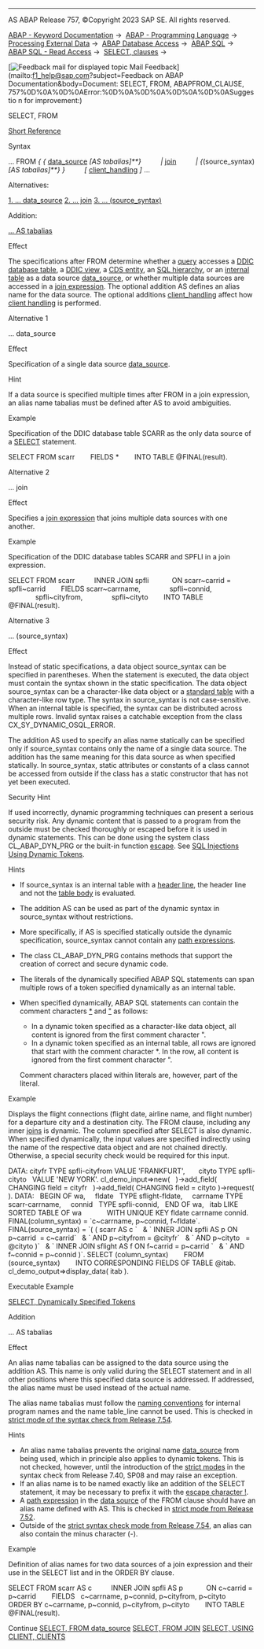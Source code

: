   

* * *

AS ABAP Release 757, ©Copyright 2023 SAP SE. All rights reserved.

[ABAP - Keyword Documentation](javascript:call_link\('abenabap.htm'\)) →  [ABAP - Programming Language](javascript:call_link\('abenabap_reference.htm'\)) →  [Processing External Data](javascript:call_link\('abenabap_language_external_data.htm'\)) →  [ABAP Database Access](javascript:call_link\('abendb_access.htm'\)) →  [ABAP SQL](javascript:call_link\('abenabap_sql.htm'\)) →  [ABAP SQL - Read Access](javascript:call_link\('abenabap_sql_reading.htm'\)) →  [SELECT, clauses](javascript:call_link\('abenselect_clauses.htm'\)) → 

 [![](Mail.gif?object=Mail.gif&sap-language=EN "Feedback mail for displayed topic") Mail Feedback](mailto:f1_help@sap.com?subject=Feedback on ABAP Documentation&body=Document: SELECT, FROM, ABAPFROM_CLAUSE, 757%0D%0A%0D%0AError:%0D%0A%0D%0A%0D%0A%0D%0ASuggestio
n for improvement:)

SELECT, FROM

[Short Reference](javascript:call_link\('abapselect_shortref.htm'\))

Syntax

... FROM *{* *{* [data\_source](javascript:call_link\('abapselect_data_source.htm'\)) *\[*AS tabalias*\]**}*
         *|* [join](javascript:call_link\('abapselect_join.htm'\))
         *|* *{*(source\_syntax) *\[*AS tabalias*\]**}* *}*
         *\[* [client\_handling](javascript:call_link\('abapselect_client.htm'\)) *\]* ...

Alternatives:

[1\. ... data\_source](#!ABAP_ALTERNATIVE_1@1@)
[2\. ... join](#!ABAP_ALTERNATIVE_2@2@)
[3\. ... (source\_syntax)](#!ABAP_ALTERNATIVE_3@3@)

Addition:

[... AS tabalias](#!ABAP_ONE_ADD@1@)

Effect

The specifications after FROM determine whether a [query](javascript:call_link\('abenquery_glosry.htm'\) "Glossary Entry") accesses a [DDIC database table](javascript:call_link\('abenddic_db_table_glosry.htm'\) "Glossary Entry"), a [DDIC view](javascript:call_link\('abenddic_view_glosry.htm'\) "Glossary Entry"), a [CDS entity](javascript:call_link\('abencds_entity_glosry.htm'\) "Glossary Entry"), an [SQL hierarchy](javascript:call_link\('abensql_hierarchy_glosry.htm'\) "Glossary Entry"), or an [internal table](javascript:call_link\('abapselect_itab.htm'\)) as a data source [data\_source](javascript:call_link\('abapselect_data_source.htm'\)), or whether multiple data sources are accessed in a [join expression](javascript:call_link\('abapselect_join.htm'\)). The optional addition AS defines an alias name for the data source. The optional additions [client\_handling](javascript:call_link\('abapselect_client.htm'\)) affect how [client handling](javascript:call_link\('abenclient_handling_glosry.htm'\) "Glossary Entry") is performed.

Alternative 1   

... data\_source

Effect

Specification of a single data source [data\_source](javascript:call_link\('abapselect_data_source.htm'\)).

Hint

If a data source is specified multiple times after FROM in a join expression, an alias name tabalias must be defined after AS to avoid ambiguities.

Example

Specification of the DDIC database table SCARR as the only data source of a [SELECT](javascript:call_link\('abapselect.htm'\)) statement.

SELECT FROM scarr
       FIELDS \*
       INTO TABLE @FINAL(result).

Alternative 2   

... join

Effect

Specifies a [join expression](javascript:call_link\('abapselect_join.htm'\)) that joins multiple data sources with one another.

Example

Specification of the DDIC database tables SCARR and SPFLI in a join expression.

SELECT FROM scarr
         INNER JOIN spfli
           ON scarr~carrid = spfli~carrid
       FIELDS scarr~carrname,
              spfli~connid,
              spfli~cityfrom,
              spfli~cityto
       INTO TABLE @FINAL(result).

Alternative 3   

... (source\_syntax)

Effect

Instead of static specifications, a data object source\_syntax can be specified in parentheses. When the statement is executed, the data object must contain the syntax shown in the static specification. The data object source\_syntax can be a character-like data object or a [standard table](javascript:call_link\('abenstandard_table_glosry.htm'\) "Glossary Entry") with a character-like row type. The syntax in source\_syntax is not case-sensitive. When an internal table is specified, the syntax can be distributed across multiple rows. Invalid syntax raises a catchable exception from the class CX\_SY\_DYNAMIC\_OSQL\_ERROR.

The addition AS used to specify an alias name statically can be specified only if source\_syntax contains only the name of a single data source. The addition has the same meaning for this data source as when specified statically. In source\_syntax, static attributes or constants of a class cannot be accessed from outside if the class has a static constructor that has not yet been executed.

Security Hint

If used incorrectly, dynamic programming techniques can present a serious security risk. Any dynamic content that is passed to a program from the outside must be checked thoroughly or escaped before it is used in dynamic statements. This can be done using the system class CL\_ABAP\_DYN\_PRG or the built-in function [escape](javascript:call_link\('abenescape_functions.htm'\)). See [SQL Injections Using Dynamic Tokens](javascript:call_link\('abensql_inj_dyn_tokens_scrty.htm'\)).

Hints

-   If source\_syntax is an internal table with a [header line](javascript:call_link\('abenheader_line_glosry.htm'\) "Glossary Entry"), the header line and not the [table body](javascript:call_link\('abentable_body_glosry.htm'\) "Glossary Entry") is evaluated.
-   The addition AS can be used as part of the dynamic syntax in source\_syntax without restrictions.
-   More specifically, if AS is specified statically outside the dynamic specification, source\_syntax cannot contain any [path expressions](javascript:call_link\('abenabap_sql_path.htm'\)).
-   The class CL\_ABAP\_DYN\_PRG contains methods that support the creation of correct and secure dynamic code.
-   The literals of the dynamically specified ABAP SQL statements can span multiple rows of a token specified dynamically as an internal table.
-   When specified dynamically, ABAP SQL statements can contain the comment characters [\*](javascript:call_link\('abencomment.htm'\)) and ["](javascript:call_link\('abencomment.htm'\)) as follows:
    
    -   In a dynamic token specified as a character-like data object, all content is ignored from the first comment character ".
    -   In a dynamic token specified as an internal table, all rows are ignored that start with the comment character \*. In the row, all content is ignored from the first comment character ".
    
    Comment characters placed within literals are, however, part of the literal.
    

Example

Displays the flight connections (flight date, airline name, and flight number) for a departure city and a destination city. The FROM clause, including any inner [joins](javascript:call_link\('abapselect_join.htm'\)) is dynamic. The column specified after SELECT is also dynamic. When specified dynamically, the input values are specified indirectly using the name of the respective data object and are not chained directly. Otherwise, a special security check would be required for this input.

DATA: cityfr TYPE spfli-cityfrom VALUE 'FRANKFURT',
      cityto TYPE spfli-cityto   VALUE 'NEW YORK'.
cl\_demo\_input=>new(
  )->add\_field( CHANGING field = cityfr
  )->add\_field( CHANGING field = cityto )->request( ).
DATA:
  BEGIN OF wa,
    fldate   TYPE sflight-fldate,
    carrname TYPE scarr-carrname,
    connid   TYPE spfli-connid,
  END OF wa,
  itab LIKE SORTED TABLE OF wa
            WITH UNIQUE KEY fldate carrname connid.
FINAL(column\_syntax) = \`c~carrname, p~connid, f~fldate\`.
FINAL(source\_syntax) = \`( ( scarr AS c \`
  & \` INNER JOIN spfli AS p ON p~carrid  = c~carrid\`
  & \` AND p~cityfrom = @cityfr\`
  & \` AND p~cityto   = @cityto )\`
  & \` INNER JOIN sflight AS f ON f~carrid = p~carrid \`
  & \` AND f~connid = p~connid )\`.
SELECT (column\_syntax)
       FROM (source\_syntax)
       INTO CORRESPONDING FIELDS OF TABLE @itab.
cl\_demo\_output=>display\_data( itab ).

Executable Example

[SELECT, Dynamically Specified Tokens](javascript:call_link\('abendynamic_sql_abexa.htm'\))

Addition   

... AS tabalias

Effect

An alias name tabalias can be assigned to the data source using the addition AS. This name is only valid during the SELECT statement and in all other positions where this specified data source is addressed. If addressed, the alias name must be used instead of the actual name.

The alias name tabalias must follow the [naming conventions](javascript:call_link\('abennaming_conventions.htm'\)) for internal program names and the name table\_line cannot be used. This is checked in [strict mode of the syntax check from Release 7.54](javascript:call_link\('abenabap_sql_strictmode_754.htm'\)).

Hints

-   An alias name tabalias prevents the original name [data\_source](javascript:call_link\('abapselect_data_source.htm'\)) from being used, which in principle also applies to dynamic tokens. This is not checked, however, until the introduction of the [strict modes](javascript:call_link\('abenabap_sql_strict_modes.htm'\)) in the syntax check from Release 7.40, SP08 and may raise an exception.
-   If an alias name is to be named exactly like an addition of the SELECT statement, it may be necessary to prefix it with the [escape character !](javascript:call_link\('abennames_escaping.htm'\)).
-   A [path expression](javascript:call_link\('abenabap_sql_path.htm'\)) in the [data source](javascript:call_link\('abapselect_data_source.htm'\)) of the FROM clause should have an alias name defined with AS. This is checked in [strict mode from Release 7.52](javascript:call_link\('abenabap_sql_strictmode_752.htm'\)).
-   Outside of the [strict syntax check mode from Release 7.54](javascript:call_link\('abenabap_sql_strictmode_754.htm'\)), an alias can also contain the minus character (\-).

Example

Definition of alias names for two data sources of a join expression and their use in the SELECT list and in the ORDER BY clause.

SELECT FROM scarr AS c
         INNER JOIN spfli AS p
           ON c~carrid = p~carrid
       FIELDS   c~carrname, p~connid, p~cityfrom, p~cityto
       ORDER BY c~carrname, p~connid, p~cityfrom, p~cityto
       INTO TABLE @FINAL(result).

Continue
[SELECT, FROM data\_source](javascript:call_link\('abapselect_data_source.htm'\))
[SELECT, FROM JOIN](javascript:call_link\('abapselect_join.htm'\))
[SELECT, USING CLIENT, CLIENTS](javascript:call_link\('abapselect_client.htm'\))